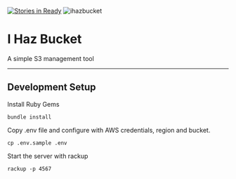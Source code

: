 [![Stories in Ready](https://badge.waffle.io/mobileeventguide/ihazbucket.png?label=ready&title=Ready)](https://waffle.io/mobileeventguide/ihazbucket)
![ihazbucket](http://i0.kym-cdn.com/photos/images/original/000/000/026/lolrus.jpg)

# I Haz Bucket
A simple S3 management tool

---

## Development Setup

Install Ruby Gems
```
bundle install
```

Copy .env file and configure with AWS credentials, region and bucket.
```
cp .env.sample .env
```

Start the server with rackup
```
rackup -p 4567
```
